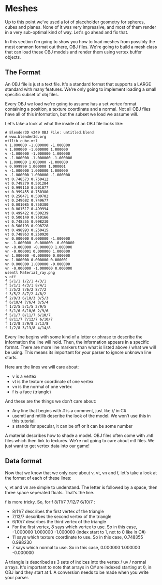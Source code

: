 # Meshes

Up to this point we've used a lot of placeholder geometry for spheres, cubes and planes. None of it was very impressive, and most of them render in a very sub-optimal kind of way. Let's go ahead and fix that.

In this section i'm going to show you how to load meshes from possibly the most common format out there, OBJ files. We're going to build a mesh class that can load these OBJ models and render them using vertex buffer objects.

## The Format

An OBJ file is just a text file. It's a standard format that supports a LARGE standard with many features. We're only going to implement loading a small specific subset of obj files.

Every OBJ we load we're going to assume has a set vertex format containing a position, a texture coordinate and a normal. Not all OBJ files have all of this information, but the subset we load we assume will.

Let's take a look at what the inside of an OBJ file looks like:

```
# Blender3D v249 OBJ File: untitled.blend
# www.blender3d.org
mtllib cube.mtl
v 1.000000 -1.000000 -1.000000
v 1.000000 -1.000000 1.000000
v -1.000000 -1.000000 1.000000
v -1.000000 -1.000000 -1.000000
v 1.000000 1.000000 -1.000000
v 0.999999 1.000000 1.000001
v -1.000000 1.000000 1.000000
v -1.000000 1.000000 -1.000000
vt 0.748573 0.750412
vt 0.749279 0.501284
vt 0.999110 0.501077
vt 0.999455 0.750380
vt 0.250471 0.500702
vt 0.249682 0.749677
vt 0.001085 0.750380
vt 0.001517 0.499994
vt 0.499422 0.500239
vt 0.500149 0.750166
vt 0.748355 0.998230
vt 0.500193 0.998728
vt 0.498993 0.250415
vt 0.748953 0.250920
vn 0.000000 0.000000 -1.000000
vn -1.000000 -0.000000 -0.000000
vn -0.000000 -0.000000 1.000000
vn -0.000001 0.000000 1.000000
vn 1.000000 -0.000000 0.000000
vn 1.000000 0.000000 0.000001
vn 0.000000 1.000000 -0.000000
vn -0.000000 -1.000000 0.000000
usemtl Material_ray.png
s off
f 5/1/1 1/2/1 4/3/1
f 5/1/1 4/3/1 8/4/1
f 3/5/2 7/6/2 8/7/2
f 3/5/2 8/7/2 4/8/2
f 2/9/3 6/10/3 3/5/3
f 6/10/4 7/6/4 3/5/4
f 1/2/5 5/1/5 2/9/5
f 5/1/6 6/10/6 2/9/6
f 5/1/7 8/11/7 6/10/7
f 8/11/7 7/12/7 6/10/7
f 1/2/8 2/9/8 3/13/8
f 1/2/8 3/13/8 4/14/8
```

Every line begins with some kind of a letter or phrase to describe the information the line will hold. Then, the information appears in a specific format. There are more line markers than what is listed above / what we will be using. This means its important for your parser to ignore unknown line starts.

Here are the lines we will care about:

* v is a vertex
* vt is the texture coordinate of one vertex
* vn is the normal of one vertex
* f is a face (triangle)

And these are the things we don't care about:

* Any line that begins with # is a comment, just like // in C#
* usemtl and mtllib describe the look of the model. We won’t use this in this tutorial.
* s stands for specular, it can be off or it can be some number

A material describes how to shade a model. OBJ files often come with .mtl files which then link to textures. We're not going to care about mtl files. We just want to get vertex data into our game!

## Data format

Now that we know that we only care about v, vt, vn and f, let's take a look at the format of each of these lines:

v, vt and vn are simple to understand. The letter is followed by a space, then three space seperated floats. That's the line.

f is more tricky. So, for f 8/11/7 7/12/7 6/10/7 :

* 8/11/7 describes the first vertex of the triangle
* 7/12/7 describes the second vertex of the triangle
* 6/10/7 describes the third vertex of the triangle 
* For the first vertex, 8 says which vertex to use. So in this case, -1.000000 1.000000 -1.000000 (index start to 1, not to 0 like in C#)
* 11 says which texture coordinate to use. So in this case, 0.748355 0.998230
* 7 says which normal to use. So in this case, 0.000000 1.000000 -0.000000

A triangle is described as 3 sets of indices into the vertex / uv / normal arrays. It's important to note that arrays in C# are indexed starting at 0, in OBJ land they start at 1. A conversion needs to be made when you write your parser.